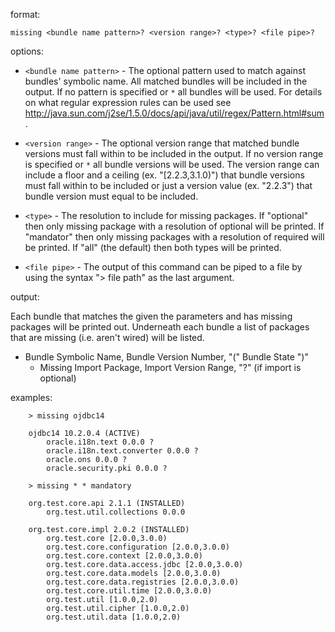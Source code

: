 format:

`missing <bundle name pattern>? <version range>? <type>? <file pipe>?`

options:

  * `<bundle name pattern>` - The optional pattern used to match against bundles' symbolic name. All matched bundles will be included in the output. If no pattern is specified or `*` all bundles will be used. For details on what regular expression rules can be used see http://java.sun.com/j2se/1.5.0/docs/api/java/util/regex/Pattern.html#sum.

  * `<version range>` - The optional version range that matched bundle versions must fall within to be included in the output. If no version range is specified or `*` all bundle versions will be used. The version range can include a floor and a ceiling (ex. "[2.2.3,3.1.0)") that bundle versions must fall within to be included or just a version value (ex. "2.2.3") that bundle version must equal to be included.

  * `<type>` - The resolution to include for missing packages. If "optional" then only missing package with a resolution of optional will be printed. If "mandator" then only missing packages with a resolution of required will be printed. If "all" (the default) then both types will be printed.

  * `<file pipe>` - The output of this command can be piped to a file by using the syntax "> file path" as the last argument.

output:

Each bundle that matches the given the parameters and has missing packages will be printed out. Underneath each bundle a list of packages that are missing (i.e. aren't wired) will be listed.

  * Bundle Symbolic Name, Bundle Version Number, "(" Bundle State ")"
    * Missing Import Package, Import Version Range, "?" (if import is optional)

examples:
```
    > missing ojdbc14 
    
    ojdbc14 10.2.0.4 (ACTIVE)
        oracle.i18n.text 0.0.0 ?
        oracle.i18n.text.converter 0.0.0 ?
        oracle.ons 0.0.0 ?
        oracle.security.pki 0.0.0 ?

    > missing * * mandatory 
    
    org.test.core.api 2.1.1 (INSTALLED)
        org.test.util.collections 0.0.0
    
    org.test.core.impl 2.0.2 (INSTALLED)
        org.test.core [2.0.0,3.0.0)
        org.test.core.configuration [2.0.0,3.0.0)
        org.test.core.context [2.0.0,3.0.0)
        org.test.core.data.access.jdbc [2.0.0,3.0.0)
        org.test.core.data.models [2.0.0,3.0.0)
        org.test.core.data.registries [2.0.0,3.0.0)
        org.test.core.util.time [2.0.0,3.0.0)
        org.test.util [1.0.0,2.0)
        org.test.util.cipher [1.0.0,2.0)
        org.test.util.data [1.0.0,2.0)
```